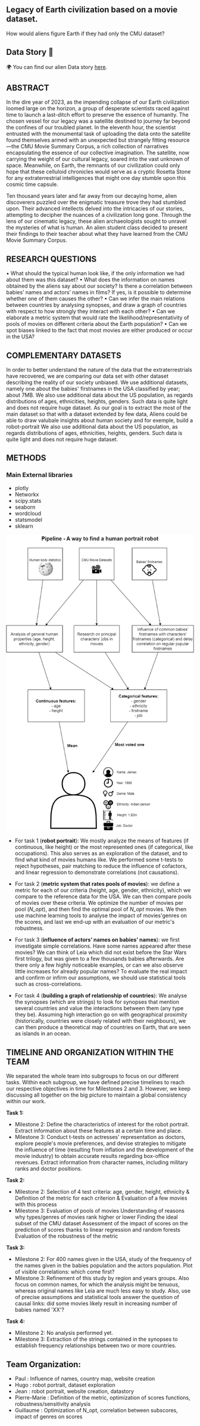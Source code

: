 ## Legacy of Earth civilization based on a movie dataset.

How would aliens figure Earth if they had only the CMU dataset?

## Data Story :book:

🌍 You can find our alien Data story [here](https://jeanlefort.github.io/).

## ABSTRACT

In the dire year of 2023, as the impending collapse of our Earth civilization loomed large on the horizon, a group of desperate scientists raced against time to launch a last-ditch effort to preserve the essence of humanity. The chosen vessel for our legacy was a satellite destined to journey far beyond the confines of our troubled planet. In the eleventh hour, the scientist entrusted with the monumental task of uploading the data onto the satellite found themselves armed with an unexpected but strangely fitting resource—the CMU Movie Summary Corpus, a rich collection of narratives encapsulating the essence of our collective imagination. The satellite, now carrying the weight of our cultural legacy, soared into the vast unknown of space. Meanwhile, on Earth, the remnants of our civilization could only hope that these celluloid chronicles would serve as a cryptic Rosetta Stone for any extraterrestrial intelligences that might one day stumble upon this cosmic time capsule.

Ten thousand years later and far away from our decaying home, alien discoverers puzzled over the enigmatic treasure trove they had stumbled upon. Their advanced intellects delved into the intricacies of our stories, attempting to decipher the nuances of a civilization long gone. Through the lens of our cinematic legacy, these alien archaeologists sought to unravel the mysteries of what is human. An alien student class decided to present their findings to their teacher about what they have learned from the CMU Movie Summary Corpus.


## RESEARCH QUESTIONS

•	What should the typical human look like, if the only information we had about them was this dataset?
•	What does the information on names obtained by the aliens say about our society? Is there a correlation between babies’ names and actors’ names in films? If yes, is it possible to determine whether one of them causes the other?
•	Can we infer the main relations between countries by analysing synopses, and draw a graph of countries with respect to how strongly they interact with each other?
•	Can we elaborate a metric system that would rate the likelihood/representativity of pools of movies on different criteria about the Earth population? 
•	Can we spot biases linked to the fact that most movies are either produced or occur in the USA?


## COMPLEMENTARY DATASETS

In order to better understand the nature of the data that the extraterrestrials have recovered, we are comparing our data set with other dataset describing the reality of our society unbiased. 
We use additional datasets, namely one about the babies' firstnames in the USA classified by year; about 7MB. We also use additional data about the US population, as regards distributions of ages, ethnicities, heights, genders. Such data is quite light and does not require huge dataset. 
As our goal is to extract the most of the main dataset so that with a dataset extended by few data, Aliens could be able to draw valubale insights about human society and for exemple, build a robot-portrait
We also use additional data about the US population, as regards distributions of ages, ethnicities, heights, genders. Such data is quite light and does not require huge dataset. 

## METHODS

### Main External libraries
* plotly
* Networkx
* scipy.stats
* seaborn
* wordcloud
* statsmodel
* sklearn

![Methods to analyze the data](./IMAGES/png/pipeline.png)

* For task 1 (**robot portrait**):
We mostly analyze the means of features (if continuous, like height) or the most represented ones (if categorical, like occupations). This also serves as an exploration of the dataset, and to find what kind of movies humans like. We performed some t-tests to reject hypotheses, pair matching to reduce the influence of cofactors, and linear regression to demonstrate correlations (not causations).

* For task 2 (**metric system that rates pools of movies**): we define a metric for each of our criteria (height, age, gender, ethnicity), which we compare to the reference data for the USA. We can then compare pools of movies over these criteria. We optimize the number of movies per pool (*N_opt*), and then find the optimal pool of *N_opt* movies.
We then use machine learning tools to analyse the impact of movies'genres on the scores, and last we end-up with an evaluation of our metric's robustness.

* For task 3 (**influence of actors’ names on babies’ names**): we first investigate simple correlations. Have some names appeared after these movies? We can think of Leia which did not exist before the Star Wars first trilogy, but was given to a few thousands babies afterwards. Are there only a few highly noticeable examples, or can we also observe little increases for already popular names? To evaluate the real impact and confirm or infirm our assumptions, we should use statistical tools such as cross-correlations.

* For task 4 (**building a graph of relationship of countries**): We analyse the synopses (which are strings) to look for synopses that mention several countries and value the interactions between them (any type they be). Assuming high interaction go on with geographical proximity (historically, countries were closely related with their neighbours), we can then produce a theoretical map of countries on Earth, that are seen as islands in an ocean.


## TIMELINE AND ORGANIZATION WITHIN THE TEAM

We separated the whole team into subgroups to focus on our different tasks. 
Within each subgroup, we have defined precise timelines to reach our respective objectives in time for Milestones 2 and 3. However, we keep discussing all together on the big picture to maintain a global consistency within our work. 

**Task 1:** 
- Milestone 2: Define the characteristics of interest for the robot portrait. Extract information about these features at a certain time and place.
- Milestone 3: Conduct t-tests on actresses' representation as doctors, explore people's movie preferences, and devise strategies to mitigate the influence of time (resulting from inflation and the development of the movie industry) to obtain accurate results regarding box-office revenues. Extract information from character names, including military ranks and doctor positions.

**Task 2:**
- Milestone 2: Selection of 4 test criteria: age, gender, height, ethnicity & Definition of the metric for each criterion & Evaluation of a few movies with this process
- Milestone 3: Evaluation of pools of movies 
               Understanding of reasons why types/genres of movies rank higher or lower
               Finding the ideal subset of the CMU dataset
               Assessment of the impact of scores on the prediction of scores thanks to linear regression and random forests
               Evaluation of the robustness of the metric

**Task 3:**
- Milestone 2: For 400 names given in the USA, study of the frequency of the names given in the babies population and the actors population. Plot of visible correlations: which come first?
- Milestone 3: Refinement of this study by region and years groups. Also focus on common names, for which the analysis might be tenuous, whereas original names like Leia are much less easy to study. Also, use of precise assumptions and statistical tools answer the question of causal links: did some movies likely result in increasing number of babies named 'XX'?

**Task 4:**
- Milestone 2: No analysis performed yet.
- Milestone 3: Extraction of the strings contained in the synopses to establish frequency relationships between two or more countries.


## Team Organization:
* Paul : Influence of names, country map, website creation
* Hugo : robot portrait, dataset exploration
* Jean : robot portrait, website creation, datastory
* Pierre-Marie : Definition of the metric, optimization of scores functions, robustness/sensitivity analysis
* Guillaume : Optimization of N_opt, correlation between subscores, impact of genres on scores